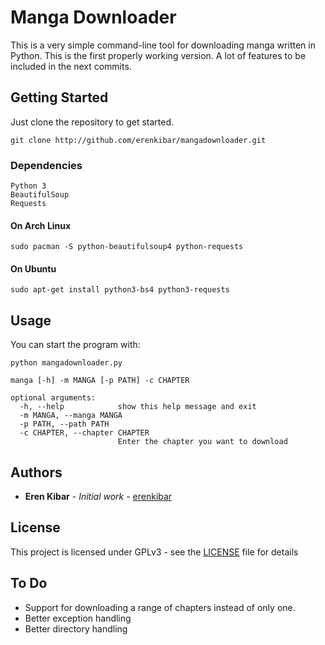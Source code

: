 # Manga Downloader

This is a very simple command-line tool for downloading manga written in Python. This is the first properly working version. A lot of features to be included in the next commits.

## Getting Started
Just clone the repository to get started.
````
git clone http://github.com/erenkibar/mangadownloader.git
````
### Dependencies
	Python 3
	BeautifulSoup
	Requests

#### On Arch Linux 
```
sudo pacman -S python-beautifulsoup4 python-requests
```
#### On Ubuntu
```
sudo apt-get install python3-bs4 python3-requests
```
## Usage
You can start the program with:

````
python mangadownloader.py
````

````
manga [-h] -m MANGA [-p PATH] -c CHAPTER

optional arguments:
  -h, --help            show this help message and exit
  -m MANGA, --manga MANGA
  -p PATH, --path PATH
  -c CHAPTER, --chapter CHAPTER
                        Enter the chapter you want to download

````
## Authors

* **Eren Kibar** - *Initial work* - [erenkibar](https://github.com/erenkibar)


## License

This project is licensed under GPLv3 - see the [LICENSE](LICENSE) file for details
## To Do

* Support for downloading a range of chapters instead of only one.
* Better exception handling
* Better directory handling 
